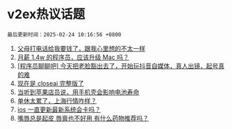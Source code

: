 # v2ex热议话题

`最后更新时间：2025-02-24 10:16:56 +0800`

1. [父母打电话给我要钱了，跟我心里想的不太一样](https://www.v2ex.com/t/1113589)
1. [月薪 1.4w 的程序员，应该升级 Mac 吗？](https://www.v2ex.com/t/1113570)
1. [[程序员聊聊吧] 今天把老脸豁出去了，开始玩抖音自媒体，真人出镜，起号真的难](https://www.v2ex.com/t/1113650)
1. [现在是 closeai 完整版了](https://www.v2ex.com/t/1113620)
1. [当听到苹果店员说，用手机壳会影响电池寿命](https://www.v2ex.com/t/1113572)
1. [单休太累了，上海行情咋样？](https://www.v2ex.com/t/1113602)
1. [ios 一直更新最新系统会卡吗？](https://www.v2ex.com/t/1113618)
1. [嘴唇总是起皮 唇膏也不好用 有什么药物推荐吗？](https://www.v2ex.com/t/1113694)

